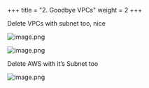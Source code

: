+++
title = "2. Goodbye VPCs"
weight = 2
+++


Delete VPCs with subnet too, nice


![image.png](/images/008-viii-clean-it-up/34-847812-image.png)


![image.png](/images/008-viii-clean-it-up/34-341283-image.png)


Delete AWS with it’s Subnet too


![image.png](/images/008-viii-clean-it-up/34-940194-image.png)


